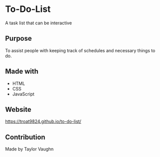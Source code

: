 # To-Do-List
A task list that can be interactive

## Purpose
To assist people with keeping track of schedules and necessary things to do.

## Made with
* HTML
* CSS
* JavaScript

## Website
https://troat9824.github.io/to-do-list/


## Contribution
Made by Taylor Vaughn 